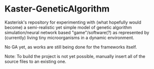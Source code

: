 # Kaster-GeneticAlgorithm
Kasterisk's repository for experimenting with (what hopefully would become) a semi-realistic yet simple model of genetic algorithm simulation/neural network based "game"/software(?) as represented by (currently) living tiny microorganisms in a dynamic environment.

No GA yet, as works are still being done for the frameworks itself.

Note: To build the project is not yet possible, manually insert all of the source files to an existing one.
